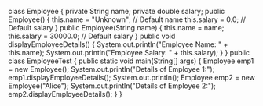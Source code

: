 class Employee {
 private String name;
 private double salary;
    public Employee() {
        this.name = "Unknown"; // Default name
        this.salary = 0.0;     // Default salary
    }
    public Employee(String name) {
        this.name = name;
        this.salary = 30000.0; // Default salary
    }
    public void displayEmployeeDetails() {
        System.out.println("Employee Name: " + this.name);
        System.out.println("Employee Salary: " + this.salary);
    }
}
public class EmployeeTest {
    public static void main(String[] args) {
        Employee emp1 = new Employee();
        System.out.println("Details of Employee 1:");
        emp1.displayEmployeeDetails();
        System.out.println();
        Employee emp2 = new Employee("Alice");
        System.out.println("Details of Employee 2:");
        emp2.displayEmployeeDetails();
    }
}
